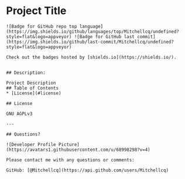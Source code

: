 # Project Title
    ![Badge for GitHub repo top language](https://img.shields.io/github/languages/top/Mitchellcq/undefined?style=flat&logo=appveyor) ![Badge for GitHub last commit](https://img.shields.io/github/last-commit/Mitchellcq/undefined?style=flat&logo=appveyor)
    
    Check out the badges hosted by [shields.io](https://shields.io/).
    
    
    ## Description: 
    
    Project Description
    ## Table of Contents
    * [License](#license)
    
    ## License
    
    GNU AGPLv3
    
    ---
    
    ## Questions?
    
    ![Developer Profile Picture](https://avatars1.githubusercontent.com/u/68998298?v=4) 
    
    Please contact me with any questions or comments:
   
    GitHub: [@Mitchellcq](https://api.github.com/users/Mitchellcq)
    